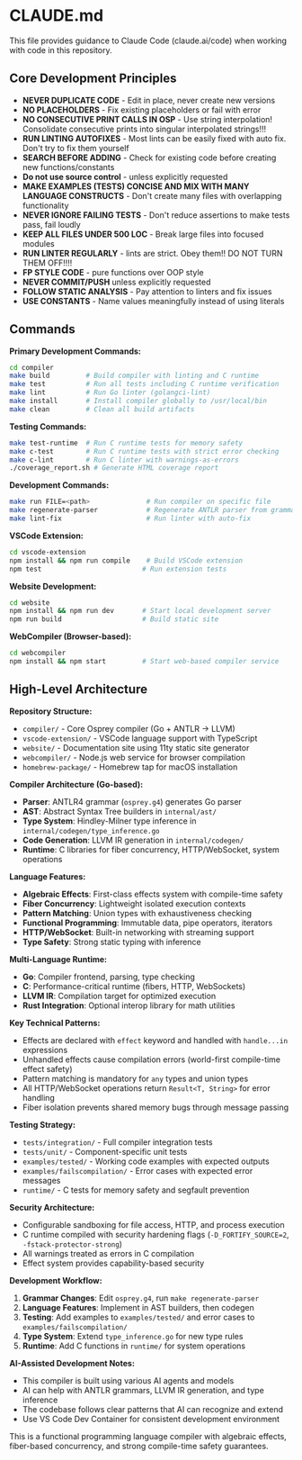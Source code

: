 # CLAUDE.md

This file provides guidance to Claude Code (claude.ai/code) when working with code in this repository.

## Core Development Principles

- **NEVER DUPLICATE CODE** - Edit in place, never create new versions
- **NO PLACEHOLDERS** - Fix existing placeholders or fail with error
- **NO CONSECUTIVE PRINT CALLS IN OSP** - Use string interpolation! Consolidate consecutive prints into singular interpolated strings!!!
- **RUN LINTING AUTOFIXES** - Most lints can be easily fixed with auto fix. Don't try to fix them yourself
- **SEARCH BEFORE ADDING** - Check for existing code before creating new functions/constants
- **Do not use source control** - unless explicitly requested
- **MAKE EXAMPLES (TESTS) CONCISE AND MIX WITH MANY LANGUAGE CONSTRUCTS** - Don't create many files with overlapping functionality
- **NEVER IGNORE FAILING TESTS** - Don't reduce assertions to make tests pass, fail loudly
- **KEEP ALL FILES UNDER 500 LOC** - Break large files into focused modules 
- **RUN LINTER REGULARLY** - lints are strict. Obey them!! DO NOT TURN THEM OFF!!!!
- **FP STYLE CODE** - pure functions over OOP style
- **NEVER COMMIT/PUSH** unless explicitly requested
- **FOLLOW STATIC ANALYSIS** - Pay attention to linters and fix issues
- **USE CONSTANTS** - Name values meaningfully instead of using literals

## Commands

**Primary Development Commands:**
```bash
cd compiler
make build         # Build compiler with linting and C runtime
make test          # Run all tests including C runtime verification
make lint          # Run Go linter (golangci-lint)  
make install       # Install compiler globally to /usr/local/bin
make clean         # Clean all build artifacts
```

**Testing Commands:**
```bash
make test-runtime  # Run C runtime tests for memory safety
make c-test        # Run C runtime tests with strict error checking
make c-lint        # Run C linter with warnings-as-errors
./coverage_report.sh # Generate HTML coverage report
```

**Development Commands:**
```bash
make run FILE=<path>              # Run compiler on specific file
make regenerate-parser            # Regenerate ANTLR parser from grammar
make lint-fix                     # Run linter with auto-fix
```

**VSCode Extension:**
```bash
cd vscode-extension
npm install && npm run compile    # Build VSCode extension
npm test                         # Run extension tests
```

**Website Development:**
```bash
cd website
npm install && npm run dev       # Start local development server
npm run build                    # Build static site
```

**WebCompiler (Browser-based):**
```bash
cd webcompiler  
npm install && npm start         # Start web-based compiler service
```

## High-Level Architecture

**Repository Structure:**
- `compiler/` - Core Osprey compiler (Go + ANTLR → LLVM)
- `vscode-extension/` - VSCode language support with TypeScript
- `website/` - Documentation site using 11ty static site generator
- `webcompiler/` - Node.js web service for browser compilation
- `homebrew-package/` - Homebrew tap for macOS installation

**Compiler Architecture (Go-based):**
- **Parser**: ANTLR4 grammar (`osprey.g4`) generates Go parser
- **AST**: Abstract Syntax Tree builders in `internal/ast/`
- **Type System**: Hindley-Milner type inference in `internal/codegen/type_inference.go`
- **Code Generation**: LLVM IR generation in `internal/codegen/`
- **Runtime**: C libraries for fiber concurrency, HTTP/WebSocket, system operations

**Language Features:**
- **Algebraic Effects**: First-class effects system with compile-time safety
- **Fiber Concurrency**: Lightweight isolated execution contexts
- **Pattern Matching**: Union types with exhaustiveness checking
- **Functional Programming**: Immutable data, pipe operators, iterators
- **HTTP/WebSocket**: Built-in networking with streaming support
- **Type Safety**: Strong static typing with inference

**Multi-Language Runtime:**
- **Go**: Compiler frontend, parsing, type checking
- **C**: Performance-critical runtime (fibers, HTTP, WebSockets)
- **LLVM IR**: Compilation target for optimized execution
- **Rust Integration**: Optional interop library for math utilities

**Key Technical Patterns:**
- Effects are declared with `effect` keyword and handled with `handle...in` expressions
- Unhandled effects cause compilation errors (world-first compile-time effect safety)
- Pattern matching is mandatory for `any` types and union types
- All HTTP/WebSocket operations return `Result<T, String>` for error handling
- Fiber isolation prevents shared memory bugs through message passing

**Testing Strategy:**
- `tests/integration/` - Full compiler integration tests
- `tests/unit/` - Component-specific unit tests  
- `examples/tested/` - Working code examples with expected outputs
- `examples/failscompilation/` - Error cases with expected error messages
- `runtime/` - C tests for memory safety and segfault prevention

**Security Architecture:**
- Configurable sandboxing for file access, HTTP, and process execution
- C runtime compiled with security hardening flags (`-D_FORTIFY_SOURCE=2`, `-fstack-protector-strong`)
- All warnings treated as errors in C compilation
- Effect system provides capability-based security

**Development Workflow:**
1. **Grammar Changes**: Edit `osprey.g4`, run `make regenerate-parser`
2. **Language Features**: Implement in AST builders, then codegen
3. **Testing**: Add examples to `examples/tested/` and error cases to `examples/failscompilation/`
4. **Type System**: Extend `type_inference.go` for new type rules
5. **Runtime**: Add C functions in `runtime/` for system operations

**AI-Assisted Development Notes:**
- This compiler is built using various AI agents and models
- AI can help with ANTLR grammars, LLVM IR generation, and type inference
- The codebase follows clear patterns that AI can recognize and extend
- Use VS Code Dev Container for consistent development environment

This is a functional programming language compiler with algebraic effects, fiber-based concurrency, and strong compile-time safety guarantees.